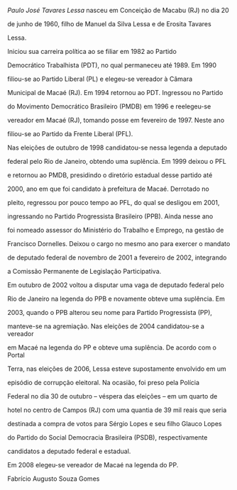 

*Paulo José Tavares Lessa* nasceu em Conceição de Macabu (RJ) no dia 20

de junho de 1960, filho de Manuel da Silva Lessa e de Erosita Tavares

Lessa.



Iniciou sua carreira política ao se filiar em 1982 ao Partido

Democrático Trabalhista (PDT), no qual permaneceu até 1989. Em 1990

filiou-se ao Partido Liberal (PL) e elegeu-se vereador à Câmara

Municipal de Macaé (RJ). Em 1994 retornou ao PDT. Ingressou no Partido

do Movimento Democrático Brasileiro (PMDB) em 1996 e reelegeu-se

vereador em Macaé (RJ), tomando posse em fevereiro de 1997. Neste ano

filiou-se ao Partido da Frente Liberal (PFL).



Nas eleições de outubro de 1998 candidatou-se nessa legenda a deputado

federal pelo Rio de Janeiro, obtendo uma suplência. Em 1999 deixou o PFL

e retornou ao PMDB, presidindo o diretório estadual desse partido até

2000, ano em que foi candidato à prefeitura de Macaé. Derrotado no

pleito, regressou por pouco tempo ao PFL, do qual se desligou em 2001,

ingressando no Partido Progressista Brasileiro (PPB). Ainda nesse ano

foi nomeado assessor do Ministério do Trabalho e Emprego, na gestão de

Francisco Dornelles. Deixou o cargo no mesmo ano para exercer o mandato

de deputado federal de novembro de 2001 a fevereiro de 2002, integrando

a Comissão Permanente de Legislação Participativa.



Em outubro de 2002 voltou a disputar uma vaga de deputado federal pelo

Rio de Janeiro na legenda do PPB e novamente obteve uma suplência. Em

2003, quando o PPB alterou seu nome para Partido Progressista (PP),

manteve-se na agremiação. Nas eleições de 2004 candidatou-se a vereador

em Macaé na legenda do PP e obteve uma suplência. De acordo com o Portal

Terra, nas eleições de 2006, Lessa esteve supostamente envolvido em um

episódio de corrupção eleitoral. Na ocasião, foi preso pela Polícia

Federal no dia 30 de outubro – véspera das eleições – em um quarto de

hotel no centro de Campos (RJ) com uma quantia de 39 mil reais que seria

destinada a compra de votos para Sérgio Lopes e seu filho Glauco Lopes

do Partido do Social Democracia Brasileira (PSDB), respectivamente

candidatos a deputado federal e estadual.



Em 2008 elegeu-se vereador de Macaé na legenda do PP.



Fabrício Augusto Souza Gomes



